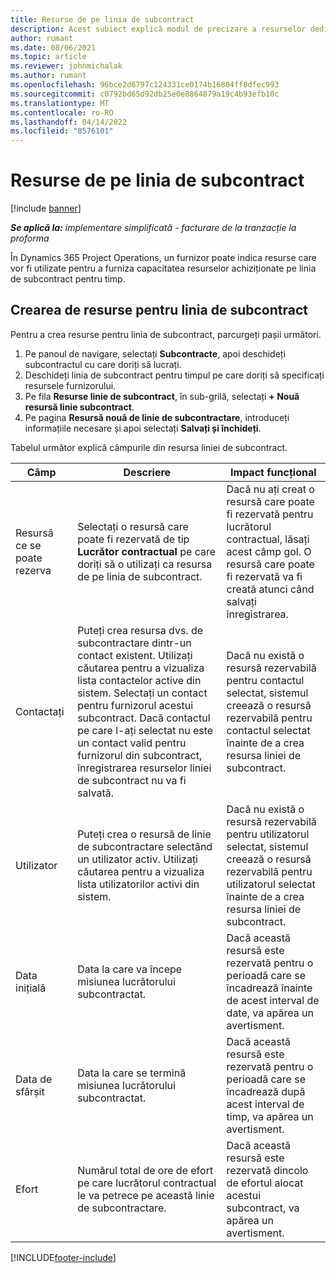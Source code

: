```yaml
---
title: Resurse de pe linia de subcontract
description: Acest subiect explică modul de precizare a resurselor dedicate oferite de furnizor pentru o anumită linie de subcontract pentru timp.
author: rumant
ms.date: 08/06/2021
ms.topic: article
ms.reviewer: johnmichalak
ms.author: rumant
ms.openlocfilehash: 96bce2d6797c124331ce0174b16804ff8dfec993
ms.sourcegitcommit: c0792bd65d92db25e0e8864879a19c4b93efb10c
ms.translationtype: MT
ms.contentlocale: ro-RO
ms.lasthandoff: 04/14/2022
ms.locfileid: "8576101"
---
```

# <a name="subcontract-line-resources"></a>Resurse de pe linia de subcontract

[!include [banner](../../includes/dataverse-preview.md)]

_**Se aplică la:** implementare simplificată - facturare de la tranzacție la proforma_

În Dynamics 365 Project Operations, un furnizor poate indica resurse care vor fi utilizate pentru a furniza capacitatea resurselor achiziționate pe linia de subcontract pentru timp.

## <a name="create-subcontract-line-resources"></a>Crearea de resurse pentru linia de subcontract

Pentru a crea resurse pentru linia de subcontract, parcurgeți pașii următori.

1. Pe panoul de navigare, selectați **Subcontracte**, apoi deschideți subcontractul cu care doriți să lucrați.
2. Deschideți linia de subcontract pentru timpul pe care doriți să specificați resursele furnizorului.
3. Pe fila **Resurse linie de subcontract**, în sub-grilă, selectați **+ Nouă resursă linie subcontract**.
4. Pe pagina **Resursă nouă de linie de subcontractare**, introduceți informațiile necesare și apoi selectați **Salvați și închideți**.

Tabelul următor explică câmpurile din resursa liniei de subcontract.

| Câmp | Descriere | Impact funcțional |
| ----- | ----------- | ----------------- |
| Resursă ce se poate rezerva | Selectați o resursă care poate fi rezervată de tip **Lucrător contractual** pe care doriți să o utilizați ca resursa de pe linia de subcontract.| Dacă nu ați creat o resursă care poate fi rezervată pentru lucrătorul contractual, lăsați acest câmp gol. O resursă care poate fi rezervată va fi creată atunci când salvați înregistrarea.  |
| Contactați | Puteți crea resursa dvs. de subcontractare dintr-un contact existent. Utilizați căutarea pentru a vizualiza lista contactelor active din sistem. Selectați un contact pentru furnizorul acestui subcontract. Dacă contactul pe care l-ați selectat nu este un contact valid pentru furnizorul din subcontract, înregistrarea resurselor liniei de subcontract nu va fi salvată.| Dacă nu există o resursă rezervabilă pentru contactul selectat, sistemul creează o resursă rezervabilă pentru contactul selectat înainte de a crea resursa liniei de subcontract. |
| Utilizator | Puteți crea o resursă de linie de subcontractare selectând un utilizator activ. Utilizați căutarea pentru a vizualiza lista utilizatorilor activi din sistem.| Dacă nu există o resursă rezervabilă pentru utilizatorul selectat, sistemul creează o resursă rezervabilă pentru utilizatorul selectat înainte de a crea resursa liniei de subcontract. |
| Data inițială | Data la care va începe misiunea lucrătorului subcontractat.| Dacă această resursă este rezervată pentru o perioadă care se încadrează înainte de acest interval de date, va apărea un avertisment. |
| Data de sfârșit | Data la care se termină misiunea lucrătorului subcontractat.| Dacă această resursă este rezervată pentru o perioadă care se încadrează după acest interval de timp, va apărea un avertisment. |
| Efort | Numărul total de ore de efort pe care lucrătorul contractual le va petrece pe această linie de subcontractare.| Dacă această resursă este rezervată dincolo de efortul alocat acestui subcontract, va apărea un avertisment. |


[!INCLUDE[footer-include](../../includes/footer-banner.md)]
